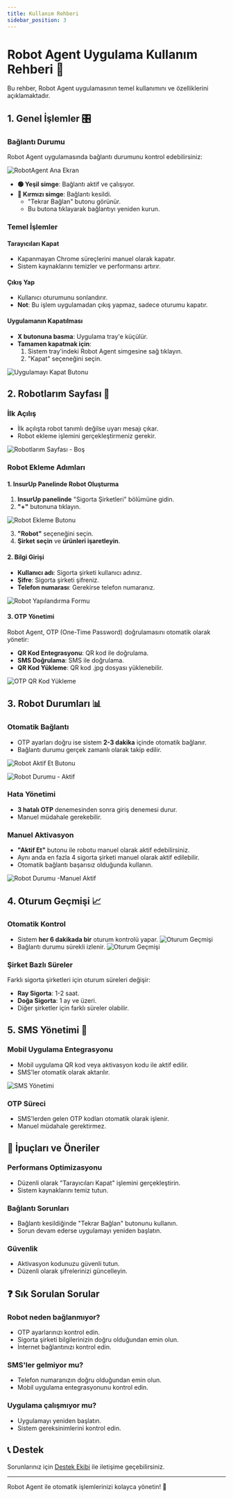```yaml
---
title: Kullanım Rehberi
sidebar_position: 3
---
```


# Robot Agent Uygulama Kullanım Rehberi 🤖

Bu rehber, Robot Agent uygulamasının temel kullanımını ve özelliklerini açıklamaktadır.

## 1. Genel İşlemler 🎛️

### Bağlantı Durumu
Robot Agent uygulamasında bağlantı durumunu kontrol edebilirsiniz:

![RobotAgent Ana Ekran](./kurulumimages/robotagent-main-screen.png)

- **🟢 Yeşil simge**: Bağlantı aktif ve çalışıyor.
- **🔴 Kırmızı simge**: Bağlantı kesildi.
  - "Tekrar Bağlan" butonu görünür.
  - Bu butona tıklayarak bağlantıyı yeniden kurun.

### Temel İşlemler

#### Tarayıcıları Kapat
- Kapanmayan Chrome süreçlerini manuel olarak kapatır.
- Sistem kaynaklarını temizler ve performansı artırır.

#### Çıkış Yap
- Kullanıcı oturumunu sonlandırır.
- **Not**: Bu işlem uygulamadan çıkış yapmaz, sadece oturumu kapatır.

#### Uygulamanın Kapatılması
- **X butonuna basma**: Uygulama tray'e küçülür.
- **Tamamen kapatmak için**:
  1. Sistem tray'indeki Robot Agent simgesine sağ tıklayın.
  2. "Kapat" seçeneğini seçin.

![Uygulamayı Kapat Butonu](./kullanimimages/close-browsers-button.png)

## 2. Robotlarım Sayfası 🤖

### İlk Açılış
- İlk açılışta robot tanımlı değilse uyarı mesajı çıkar.
- Robot ekleme işlemini gerçekleştirmeniz gerekir.

![Robotlarım Sayfası - Boş](./kullanimimages/robots-page-empty.png)

### Robot Ekleme Adımları

#### 1. InsurUp Panelinde Robot Oluşturma
1. **InsurUp panelinde** "Sigorta Şirketleri" bölümüne gidin.
2. **"+"** butonuna tıklayın.

![Robot Ekleme Butonu](./kullanimimages/add-robot-button.png)

3. **"Robot"** seçeneğini seçin.
4. **Şirket seçin** ve **ürünleri işaretleyin**.

#### 2. Bilgi Girişi
- **Kullanıcı adı**: Sigorta şirketi kullanıcı adınız.
- **Şifre**: Sigorta şirketi şifreniz.
- **Telefon numarası**: Gerekirse telefon numaranız.

![Robot Yapılandırma Formu](./kullanimimages/robot-configuration-form.png)

#### 3. OTP Yönetimi
Robot Agent, OTP (One-Time Password) doğrulamasını otomatik olarak yönetir:

- **QR Kod Entegrasyonu**: QR kod ile doğrulama.
- **SMS Doğrulama**: SMS ile doğrulama.
- **QR Kod Yükleme**: QR kod .jpg dosyası yüklenebilir.

![OTP QR Kod Yükleme](./kullanimimages/otp-qr-code-upload.png)

## 3. Robot Durumları 📊

### Otomatik Bağlantı
- OTP ayarları doğru ise sistem **2-3 dakika** içinde otomatik bağlanır.
- Bağlantı durumu gerçek zamanlı olarak takip edilir.

![Robot Aktif Et Butonu](./kullanimimages/activate-robot-button.png)

![Robot Durumu - Aktif](./kullanimimages/robot-status-active.png)

### Hata Yönetimi
- **3 hatalı OTP** denemesinden sonra giriş denemesi durur.
- Manuel müdahale gerekebilir.

### Manuel Aktivasyon
- **"Aktif Et"** butonu ile robotu manuel olarak aktif edebilirsiniz.
- Aynı anda en fazla 4 sigorta şirketi manuel olarak aktif edilebilir.
- Otomatik bağlantı başarısız olduğunda kullanın.

![Robot Durumu -Manuel Aktif](./kullanimimages/robot-status-manuel-active.png)

## 4. Oturum Geçmişi 📈

### Otomatik Kontrol
- Sistem **her 6 dakikada bir** oturum kontrolü yapar.
![Oturum Geçmişi](./kullanimimages/robot-status-sesion-history.png)
- Bağlantı durumu sürekli izlenir.
![Oturum Geçmişi](./kullanimimages/robot-auto-sesion-history.png)

### Şirket Bazlı Süreler
Farklı sigorta şirketleri için oturum süreleri değişir:

- **Ray Sigorta**: 1-2 saat.
- **Doğa Sigorta**: 1 ay ve üzeri.
- Diğer şirketler için farklı süreler olabilir.

## 5. SMS Yönetimi 📱

### Mobil Uygulama Entegrasyonu
- Mobil uygulama QR kod veya aktivasyon kodu ile aktif edilir.
- SMS'ler otomatik olarak aktarılır.

![SMS Yönetimi](./kullanimimages/robot-sms-management.png)

### OTP Süreci
- SMS'lerden gelen OTP kodları otomatik olarak işlenir.
- Manuel müdahale gerektirmez.

## 🔧 İpuçları ve Öneriler

### Performans Optimizasyonu
- Düzenli olarak "Tarayıcıları Kapat" işlemini gerçekleştirin.
- Sistem kaynaklarını temiz tutun.

### Bağlantı Sorunları
- Bağlantı kesildiğinde "Tekrar Bağlan" butonunu kullanın.
- Sorun devam ederse uygulamayı yeniden başlatın.

### Güvenlik
- Aktivasyon kodunuzu güvenli tutun.
- Düzenli olarak şifrelerinizi güncelleyin.

## ❓ Sık Sorulan Sorular

### Robot neden bağlanmıyor?
- OTP ayarlarınızı kontrol edin.
- Sigorta şirketi bilgilerinizin doğru olduğundan emin olun.
- İnternet bağlantınızı kontrol edin.

### SMS'ler gelmiyor mu?
- Telefon numaranızın doğru olduğundan emin olun.
- Mobil uygulama entegrasyonunu kontrol edin.

### Uygulama çalışmıyor mu?
- Uygulamayı yeniden başlatın.
- Sistem gereksinimlerini kontrol edin.

## 📞 Destek

Sorunlarınız için [Destek Ekibi](mailto:destek@insurup.com) ile iletişime geçebilirsiniz.

---

Robot Agent ile otomatik işlemlerinizi kolayca yönetin! 🚀
